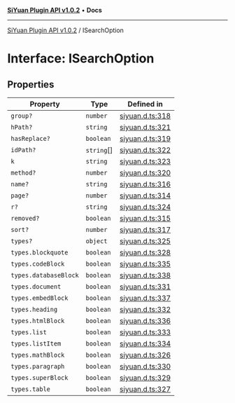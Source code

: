 [**SiYuan Plugin API v1.0.2**](../README.md) • **Docs**

---

[SiYuan Plugin API v1.0.2](../README.md) / ISearchOption

# Interface: ISearchOption

## Properties

| Property              | Type       | Defined in                                                                         |
| --------------------- | ---------- | ---------------------------------------------------------------------------------- |
| `group?`              | `number`   | [siyuan.d.ts:318](https://github.com/siyuan-note/petal/tree/main/siyuan.d.ts#L318) |
| `hPath?`              | `string`   | [siyuan.d.ts:321](https://github.com/siyuan-note/petal/tree/main/siyuan.d.ts#L321) |
| `hasReplace?`         | `boolean`  | [siyuan.d.ts:319](https://github.com/siyuan-note/petal/tree/main/siyuan.d.ts#L319) |
| `idPath?`             | `string`[] | [siyuan.d.ts:322](https://github.com/siyuan-note/petal/tree/main/siyuan.d.ts#L322) |
| `k`                   | `string`   | [siyuan.d.ts:323](https://github.com/siyuan-note/petal/tree/main/siyuan.d.ts#L323) |
| `method?`             | `number`   | [siyuan.d.ts:320](https://github.com/siyuan-note/petal/tree/main/siyuan.d.ts#L320) |
| `name?`               | `string`   | [siyuan.d.ts:316](https://github.com/siyuan-note/petal/tree/main/siyuan.d.ts#L316) |
| `page?`               | `number`   | [siyuan.d.ts:314](https://github.com/siyuan-note/petal/tree/main/siyuan.d.ts#L314) |
| `r?`                  | `string`   | [siyuan.d.ts:324](https://github.com/siyuan-note/petal/tree/main/siyuan.d.ts#L324) |
| `removed?`            | `boolean`  | [siyuan.d.ts:315](https://github.com/siyuan-note/petal/tree/main/siyuan.d.ts#L315) |
| `sort?`               | `number`   | [siyuan.d.ts:317](https://github.com/siyuan-note/petal/tree/main/siyuan.d.ts#L317) |
| `types?`              | `object`   | [siyuan.d.ts:325](https://github.com/siyuan-note/petal/tree/main/siyuan.d.ts#L325) |
| `types.blockquote`    | `boolean`  | [siyuan.d.ts:328](https://github.com/siyuan-note/petal/tree/main/siyuan.d.ts#L328) |
| `types.codeBlock`     | `boolean`  | [siyuan.d.ts:335](https://github.com/siyuan-note/petal/tree/main/siyuan.d.ts#L335) |
| `types.databaseBlock` | `boolean`  | [siyuan.d.ts:338](https://github.com/siyuan-note/petal/tree/main/siyuan.d.ts#L338) |
| `types.document`      | `boolean`  | [siyuan.d.ts:331](https://github.com/siyuan-note/petal/tree/main/siyuan.d.ts#L331) |
| `types.embedBlock`    | `boolean`  | [siyuan.d.ts:337](https://github.com/siyuan-note/petal/tree/main/siyuan.d.ts#L337) |
| `types.heading`       | `boolean`  | [siyuan.d.ts:332](https://github.com/siyuan-note/petal/tree/main/siyuan.d.ts#L332) |
| `types.htmlBlock`     | `boolean`  | [siyuan.d.ts:336](https://github.com/siyuan-note/petal/tree/main/siyuan.d.ts#L336) |
| `types.list`          | `boolean`  | [siyuan.d.ts:333](https://github.com/siyuan-note/petal/tree/main/siyuan.d.ts#L333) |
| `types.listItem`      | `boolean`  | [siyuan.d.ts:334](https://github.com/siyuan-note/petal/tree/main/siyuan.d.ts#L334) |
| `types.mathBlock`     | `boolean`  | [siyuan.d.ts:326](https://github.com/siyuan-note/petal/tree/main/siyuan.d.ts#L326) |
| `types.paragraph`     | `boolean`  | [siyuan.d.ts:330](https://github.com/siyuan-note/petal/tree/main/siyuan.d.ts#L330) |
| `types.superBlock`    | `boolean`  | [siyuan.d.ts:329](https://github.com/siyuan-note/petal/tree/main/siyuan.d.ts#L329) |
| `types.table`         | `boolean`  | [siyuan.d.ts:327](https://github.com/siyuan-note/petal/tree/main/siyuan.d.ts#L327) |
